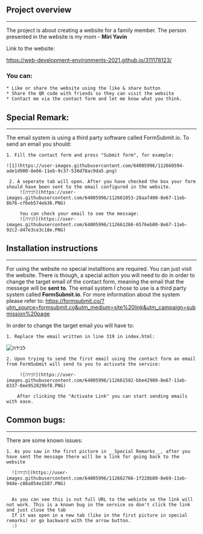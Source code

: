 ## Project overview

---

The project is about creating a website for a family member.
The person presented in the website is my mom - __Miri Yavin__

Link to the website:

https://web-development-environments-2021.github.io/311178123/

### You can:
    * Like or share the website using the like & share button
    * Share the QR code with friends so they can visit the website
    * Contact me via the contact form and let me know what you think.


## Special Remark:
---

The email system is using a third party software called FormSubmit.io. To send an email you should:

    1. Fill the contact form and press "Submit form", for example:
    
    ![1](https://user-images.githubusercontent.com/64005996/112660594-ade1d900-8e66-11eb-9c37-538d78ac9da5.png)

     2. A seperate tab will open. After you have checked the box your form should have been sent to the email configured in the website.
         ![‏‏לכידה](https://user-images.githubusercontent.com/64005996/112661053-28aaf400-8e67-11eb-8b76-cf6eb574eb36.PNG)
         
         You can check your email to see the message:
         ![‏‏לכידה](https://user-images.githubusercontent.com/64005996/112661266-6576eb00-8e67-11eb-92c2-d47e3ce3c18e.PNG)


## Installation instructions
---

For using the website no special installtions are required.
You can just visit the website.
There is though, a special action you will need to do in order to change the target email of
the contact form, meaning the email that the messege will be **sent to**.
The email system I chose to use is a third party system called __FormSubmit.io__. For more
information about the system please refer to:
https://formsubmit.co/?utm_source=formsubmit.co&utm_medium=site%20link&utm_campaign=submission%20page

In order to change the target email you will have to:

    1. Replace the email written in line 319 in index.html:
![‏‏לכידה](https://user-images.githubusercontent.com/64005996/112594364-dc859280-8e19-11eb-8f75-a76598029043.PNG)

    2. Upon trying to send the first email using the contact form an email from FormSubmit will send to you to activate the service:

         ![‏‏לכידה](https://user-images.githubusercontent.com/64005996/112661582-bbe42980-8e67-11eb-8337-8ee952829bf8.PNG)

        After clicking the "Activate Link" you can start sending emails with ease.

## Common bugs:
---

There are some known issues:

    1. As you saw in the first picture in __Special Remarks__, after you have sent the message there will be a link for going back to the website
      
      ![‏‏לכידה](https://user-images.githubusercontent.com/64005996/112662766-1f228b80-8e69-11eb-94de-c88a054e1587.PNG)

      
      As you can see this is not full URL to the webiste so the link will not work. This is a known bug in the service so don't click the link and just close the tab
      If it was open in a new tab (like in the first picture in special remarks) or go backward with the arrow button.
      :)

